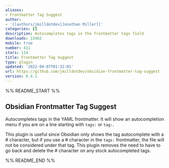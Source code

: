 ```yaml
---
aliases:
- Frontmatter Tag Suggest
author:
- '[[authors/jmilldotdev|Jonathan Miller]]'
categories: []
description: Autocompletes tags in the frontmatter tags field
downloads: 22462
mobile: true
number: 411
stars: 114
title: Frontmatter Tag Suggest
type: plugin
updated: '2022-04-07T01:32:01'
url: https://github.com/jmilldotdev/obsidian-frontmatter-tag-suggest
version: 0.4.1
---
```


%% README_START %%

## Obsidian Frontmatter Tag Suggest

Autocompletes tags in the YAML frontmatter. It will show an autocompletion menu if you are on a line starting with `tags:` or `tag:`.

This plugin is useful since Obsidian only shows the tag autocomplete with a # character, but if you use a # character in the `tags:` frontmatter, the file will not be considered under that tag. This plugin removes the need to have to go back and delete the # character on any stock autocompleted tags.

%% README_END %%